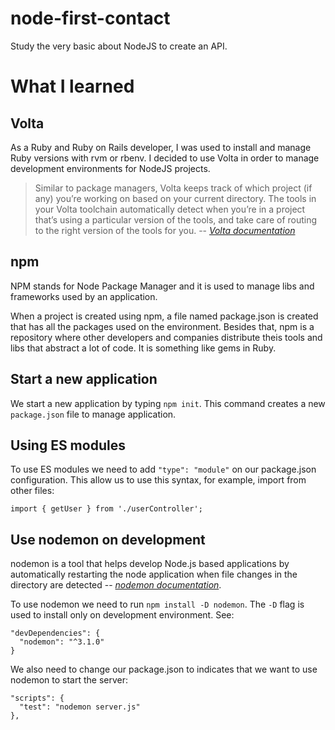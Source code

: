 # node-first-contact
Study the very basic about NodeJS to create an API.


# What I learned

## Volta

As a Ruby and Ruby on Rails developer, I was used to install and manage Ruby versions with rvm or rbenv. I decided to use Volta in order to manage development environments for NodeJS projects.

> Similar to package managers, Volta keeps track of which project (if any) you’re working on based on your current directory. The tools in your Volta toolchain automatically detect when you’re in a project that’s using a particular version of the tools, and take care of routing to the right version of the tools for you.
> -- <cite>[Volta documentation][1]</cite>

[1]: https://docs.volta.sh/guide/understanding

## npm

NPM stands for Node Package Manager and it is used to manage libs and frameworks used by an application.

When a project is created using npm, a file named package.json is created that has all the packages used on the environment. Besides that, npm is a repository where other developers and companies distribute theis tools and libs that abstract a lot of code. It is something like gems in Ruby.

## Start a new application

We start a new application by typing `npm init`. This command creates a new `package.json` file to manage application.

## Using ES modules

To use ES modules we need to add `"type": "module"` on our package.json configuration. This allow us to use this syntax, for example, import from other files:

`import { getUser } from './userController';`

## Use nodemon on development

nodemon is a tool that helps develop Node.js based applications by automatically restarting the node application when file changes in the directory are detected -- <cite>[nodemon documentation][2]</cite>.

[2]: https://github.com/remy/nodemon

To use nodemon we need to run `npm install -D nodemon`. The `-D` flag is used to install only on development environment. See:

```
"devDependencies": {
  "nodemon": "^3.1.0"
}
```

We also need to change our package.json to indicates that we want to use nodemon to start the server:

```
"scripts": {
  "test": "nodemon server.js"
},
```